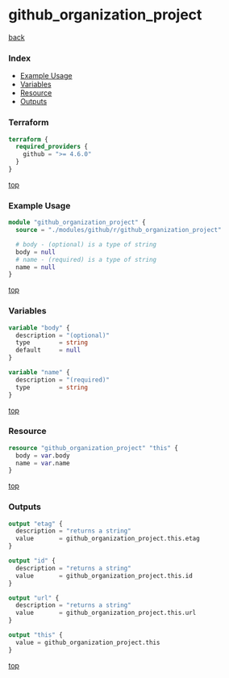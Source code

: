 # github_organization_project

[back](../github.md)

### Index

- [Example Usage](#example-usage)
- [Variables](#variables)
- [Resource](#resource)
- [Outputs](#outputs)

### Terraform

```terraform
terraform {
  required_providers {
    github = ">= 4.6.0"
  }
}
```

[top](#index)

### Example Usage

```terraform
module "github_organization_project" {
  source = "./modules/github/r/github_organization_project"

  # body - (optional) is a type of string
  body = null
  # name - (required) is a type of string
  name = null
}
```

[top](#index)

### Variables

```terraform
variable "body" {
  description = "(optional)"
  type        = string
  default     = null
}

variable "name" {
  description = "(required)"
  type        = string
}
```

[top](#index)

### Resource

```terraform
resource "github_organization_project" "this" {
  body = var.body
  name = var.name
}
```

[top](#index)

### Outputs

```terraform
output "etag" {
  description = "returns a string"
  value       = github_organization_project.this.etag
}

output "id" {
  description = "returns a string"
  value       = github_organization_project.this.id
}

output "url" {
  description = "returns a string"
  value       = github_organization_project.this.url
}

output "this" {
  value = github_organization_project.this
}
```

[top](#index)